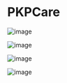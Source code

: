# PKPCare

![image](https://github.com/pkp2207/PKPCare/assets/58586336/dfa0f86f-af14-47f0-a0e5-b8b170eec87f)

![image](https://github.com/pkp2207/PKPCare/assets/58586336/744cf5bf-9c5e-4614-8028-5e1304f5e710)

![image](https://github.com/pkp2207/PKPCare/assets/58586336/af80a2f7-c6c3-4219-ad79-57a2e43dc19d)

![image](https://github.com/pkp2207/PKPCare/assets/58586336/154cc1c0-180b-4a14-b86b-135f4412c105)


